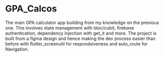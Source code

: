  # GPA_Calcos
The main GPA calculator app building from my knowledge on the previous one. This involves state management with bloc/cubit, firebase authentication, dependency injection with get_it and more. The project is built from a figma design and hence making the dev process easier than before with flutter_screenutil for respondsiveness and auto_route for Navigation.

